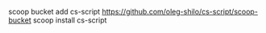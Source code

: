scoop bucket add cs-script https://github.com/oleg-shilo/cs-script/scoop-bucket
scoop install cs-script